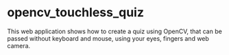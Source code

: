 # opencv_touchless_quiz
This web application shows how to create a quiz using OpenCV, that can be passed without keyboard and mouse, using your eyes, fingers and web camera.
